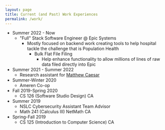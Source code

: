 ```yaml
---
layout: page
title: Current (and Past) Work Experiences
permalink: /work/
---
```

- Summer 2022 - Now
  - "Full" Stack Software Engineer @ Epic Systems
    - Mostly focused on backend work creating tools to help hospital tackle the challenge that is Population Health
      - Bulk Flat File Filing
        - Help enhance functionality to allow millions of lines of raw data filed directly into Epic
- Summer 2021 - Summer 2022
  - Research assistant for [Matthew Caesar](https://caesar.web.engr.illinois.edu/)
- Summer-Winter 2020
  - Ameren Co-op
- Fall 2019-Spring 2020
  - CS 126 (Software Studio Design) CA
- Summer 2019
  - NSLC Cybersecurity Assistant Team Advisor
  - Math 241 (Calculus III) NetMath CA
- Spring-Fall 2019
  - CS 125 (Introduction to Computer Science) CA
